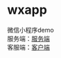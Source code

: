 # wxapp
微信小程序demo  
服务端：[服务端](https://github.com/LaoADe/wxservice)  
客服端：[客户端](https://github.com/LaoADe/wxapp)
